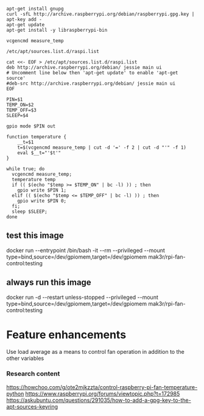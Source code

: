 
```
apt-get install gnupg
curl -sfL http://archive.raspberrypi.org/debian/raspberrypi.gpg.key | apt-key add -
apt-get update
apt-get install -y libraspberrypi-bin
```

`vcgencmd measure_temp`

`/etc/apt/sources.list.d/raspi.list`
```
cat <<- EOF > /etc/apt/sources.list.d/raspi.list
deb http://archive.raspberrypi.org/debian/ jessie main ui
# Uncomment line below then 'apt-get update' to enable 'apt-get source'
#deb-src http://archive.raspberrypi.org/debian/ jessie main ui
EOF
```

```
PIN=$1
TEMP_ON=$2
TEMP_OFF=$3
SLEEP=$4

gpio mode $PIN out

function temperature {
    __t=$1
    t=$(vcgencmd measure_temp | cut -d '=' -f 2 | cut -d "'" -f 1)
    eval $__t="'$t'"
}

while true; do
  vcgencmd measure_temp; 
  temperature temp
  if (( $(echo "$temp >= $TEMP_ON" | bc -l) )) ; then 
    gpio write $PIN 1; 
  elif (( $(echo "$temp <= $TEMP_OFF" | bc -l) )) ; then
    gpio write $PIN 0; 
  fi; 
  sleep $SLEEP; 
done
```

## test this image
docker run --entrypoint /bin/bash -it --rm --privileged --mount type=bind,source=/dev/gpiomem,target=/dev/gpiomem mak3r/rpi-fan-control:testing

## always run this image
docker run -d --restart unless-stopped --privileged --mount type=bind,source=/dev/gpiomem,target=/dev/gpiomem mak3r/rpi-fan-control:testing

# Feature enhancements
Use load average as a means to control fan operation in addition to the other variables

### Research content
https://howchoo.com/g/ote2mjkzzta/control-raspberry-pi-fan-temperature-python
https://www.raspberrypi.org/forums/viewtopic.php?t=172985
https://askubuntu.com/questions/291035/how-to-add-a-gpg-key-to-the-apt-sources-keyring
